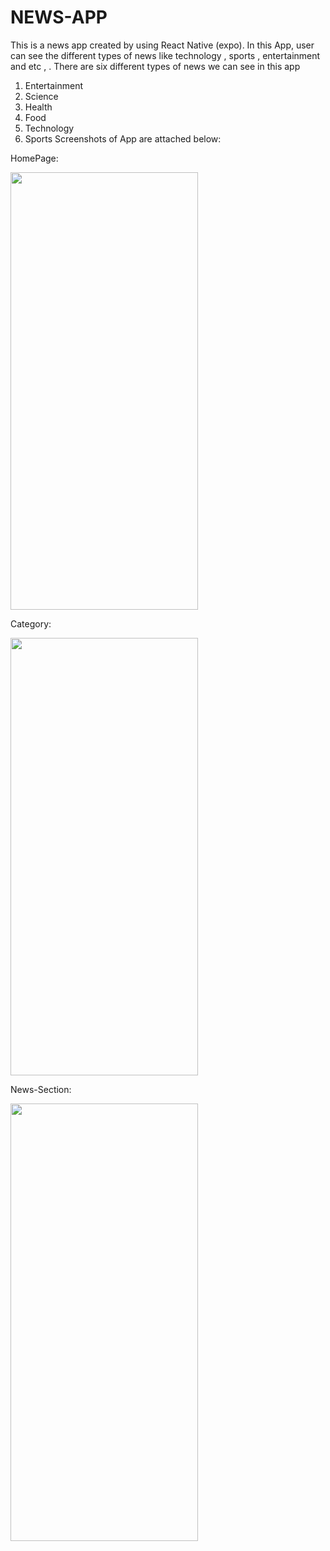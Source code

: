 # NEWS-APP
This is a news app created by using React Native (expo). In this App, user can see the different types of news like technology , sports , entertainment and etc , .
There are six different types of news we can see in this app
1. Entertainment
2. Science
3. Health
4. Food
5. Technology
6. Sports
Screenshots of App are attached below:

HomePage:

<img src="https://user-images.githubusercontent.com/60007440/133882358-3e434a82-6d57-4db2-817f-417791691c20.jpg" width="300" height="700"> 

Category:

<img src="https://user-images.githubusercontent.com/60007440/133882352-ebd9ee94-bc64-46ef-9d52-316cdc364467.jpg" width="300" height="700">

News-Section:

<img src="https://user-images.githubusercontent.com/60007440/133882325-3277e606-ac10-4470-a9b7-7ab1f36e67a5.jpg" width="300" height="700">

